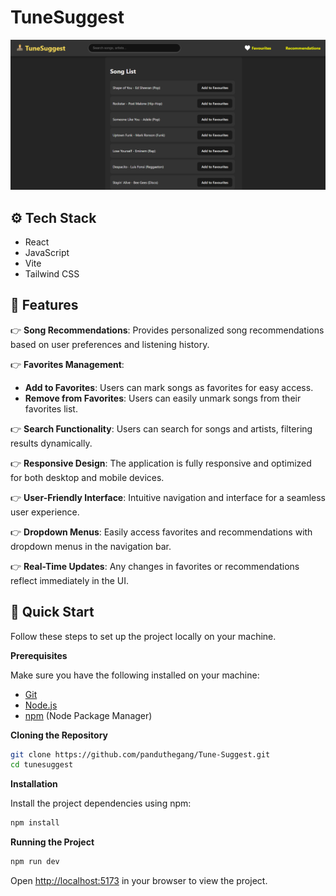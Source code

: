 # TuneSuggest
![Project Banner](./public/images/ProjectBanner.png)

## <a name="tech-stack">⚙️ Tech Stack</a>

- React
- JavaScript
- Vite
- Tailwind CSS

## <a name="features">🔋 Features</a>

👉 **Song Recommendations**: Provides personalized song recommendations based on user preferences and listening history.

👉 **Favorites Management**:
  - **Add to Favorites**: Users can mark songs as favorites for easy access.
  - **Remove from Favorites**: Users can easily unmark songs from their favorites list.

👉 **Search Functionality**: Users can search for songs and artists, filtering results dynamically.

👉 **Responsive Design**: The application is fully responsive and optimized for both desktop and mobile devices.

👉 **User-Friendly Interface**: Intuitive navigation and interface for a seamless user experience.

👉 **Dropdown Menus**: Easily access favorites and recommendations with dropdown menus in the navigation bar.

👉 **Real-Time Updates**: Any changes in favorites or recommendations reflect immediately in the UI.

## <a name="quick-start">🤸 Quick Start</a>

Follow these steps to set up the project locally on your machine.

**Prerequisites**

Make sure you have the following installed on your machine:

- [Git](https://git-scm.com/)
- [Node.js](https://nodejs.org/en)
- [npm](https://www.npmjs.com/) (Node Package Manager)

**Cloning the Repository**

```bash
git clone https://github.com/panduthegang/Tune-Suggest.git
cd tunesuggest
```

**Installation**

Install the project dependencies using npm:

```bash
npm install
```

**Running the Project**

```bash
npm run dev
```

Open [http://localhost:5173](http://localhost:5173) in your browser to view the project.

